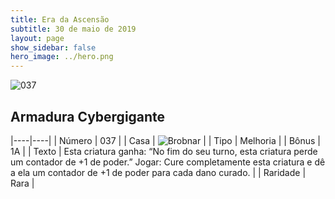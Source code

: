 ```yaml
---
title: Era da Ascensão
subtitle: 30 de maio de 2019
layout: page
show_sidebar: false
hero_image: ../hero.png
---
```


![037](https://cdn.keyforgegame.com/media/card_front/pt/435_037_782P82776FC7_pt.png)

## Armadura Cybergigante

|----|----|
| Número | 037 |
| Casa | ![Brobnar](https://archonarcana.com/images/thumb/e/e0/Brobnar.png/22px-Brobnar.png "Brobnar") |
| Tipo | Melhoria |
| Bônus | 1A |
| Texto | Esta criatura ganha: “No fim do seu turno, esta criatura perde um contador de +1 de poder.” Jogar: Cure completamente esta criatura e dê a ela um contador de  +1 de poder para cada dano curado. |
| Raridade | Rara |
